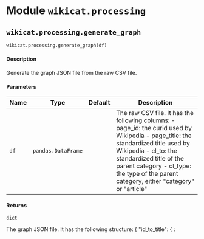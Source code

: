 # Module `wikicat.processing`

## `wikicat.processing.generate_graph`

```python
wikicat.processing.generate_graph(df)
```

#### Description

Generate the graph JSON file from the raw CSV file.


#### Parameters

| Name | Type | Default | Description |
| ---- | ---- | ------- | ----------- |
| `df` | `pandas.DataFrame` |  | The raw CSV file. It has the following columns: - page_id: the curid used by Wikipedia - page_title: the standardized title used by Wikipedia - cl_to: the standardized title of the parent category - cl_type: the type of the parent category, either "category" or "article" |


#### Returns

```
dict
```

The graph JSON file. It has the following structure:
{
    "id_to_title": { <id>: <title>, ... },
    "id_to_namespace": { <id>: <type>, ... },
    "title_to_id": {
        "category": { <title>: <id>, ... },
        "article": { <title>: <id>, ... },
    },
    "children_to_parents": { <id>: [<id>, ...], ... },
    "parents_to_children": { <id>: [<id>, ...], ... },
}

#### Notes

- <id> is a string (the curid used by Wikipedia)
- <title> is a string (the standardized title used by Wikipedia)
- <type> is an int, either 0 (article) or 14 (category)

## `wikicat.processing.main`

```python
wikicat.processing.main(load_dir, save_dir, load_name, save_name)
```

## `wikicat.processing.parse_args`

```python
wikicat.processing.parse_args()
```

# Module `wikicat.processing`

